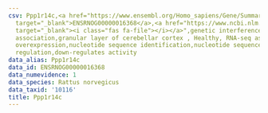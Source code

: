 ```yaml
---
csv: Ppp1r14c,<a href="https://www.ensembl.org/Homo_sapiens/Gene/Summary?db=core;g=ENSRNOG00000016368"
  target="_blank">ENSRNOG00000016368</a>,<a href="https://www.ncbi.nlm.nih.gov/pubmed/30467350"
  target="_blank"><i class="fas fa-file"></i></a>",genetic interference,functional
  association,granular layer of cerebellar cortex , Healthy, RNA-seq assay, hsf-1
  overexpression,nucleotide sequence identification,nucleotide sequence identification,transcriptional
  regulation,down-regulates activity
data_alias: Ppp1r14c
data_id: ENSRNOG00000016368
data_numevidence: 1
data_species: Rattus norvegicus
data_taxid: '10116'
title: Ppp1r14c
---
```

